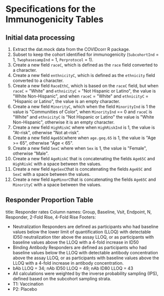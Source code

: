 # Specifications for the Immunogenicity Tables

## Initial data processing
1. Extract the dat.mock data from the COVIDcorr R package.
2. Subset to keep the cohort identified for immunogenicity (`SubcohortInd` = 1, `TwophasesampInd` = 1, `Perprotocol` = 1).
3. Create a new field `raceC`, which is defined as the `race` field converted to a character.
4. Create a new field `enthnicityC`, which is defined as the `ethnicity` field converted to a character.
5. Create a new field `RaceEthC`, which is based on the `raceC` field, but when `raceC` = "White" and `ethnicityC` = "Not Hispanic or Latino", the value is "White Non-Hispanic", and when `raceC` = "White" and `ethnicityC` = "Hispanic or Latino", the value is an empty character.
6. Create a new field `MinorityC`, which when the field `MinorityInd` is 1 the value is "Communities of Color", when `MinorityInd` == 0 and `raceC` is "White" and `ethnicityC` is "Not Hispanic or Latino" the value is "White Non-Hispanic", otherwise it is an empty character.
7. Create a new field `HighRiskC` where when `HighRiskInd` is 1, the value is "At-risk", otherwise "Not at-risk".
8. Create a new field `Age65C`where when `age.geq.65` is 1, the value is "Age >= 65", otherwise "Age < 65".
9. Create a new field `SexC` where when `Sex` is 1, the value is "Female", otherwise "Male".
10. Create a new field `AgeRiskC` that is concatenating the fields `Age65C` and `HighRiskC` with a space between the values.
11. Create a new field `AgeSexC`that is concatenating the fields `Age65C` and `SexC` with a space between the values.
12. Create a new field `AgeMinorC`that is concatenating the fields `Age65C` and `MinorityC` with a space between the values.

## Responder Proportion Table

title: Responder rates
Column names: Group, Baseline, Vsit, Endpoint, N, Responder, 2-Fold Rise, 4-Fold Rise
Footers:
 - Neutralization Responders are defined as participants who had baseline values below the lower limit of quantification (LLOQ) with detectable ID50 neutralization titer above the assay LLOQ, or as participants with baseline values above the LLOQ with a 4-fold increase in ID50
- Binding Antibody Responders are defined as participants who had baseline values below the LLOQ with detectable antibody concentration above the assay LLOQ, or as participants with baseline values above the LLOQ with a 4-fold increase in antibody concentration.
- bAb LLOQ = 34; nAb ID50 LLOQ = 49; nAb ID80 LLOQ = 43
- All calculations were weighted by the inverse probability sampling (IPS), defined based on the subcohort sampling strata.
- T1: Vaccination
- P2: Placebo